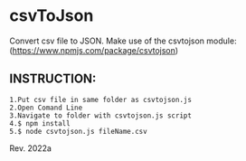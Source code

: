 # csvToJson
Convert csv file to JSON.
Make use of the csvtojson module: (https://www.npmjs.com/package/csvtojson)

## INSTRUCTION:
```
1.Put csv file in same folder as csvtojson.js
2.Open Comand Line
3.Navigate to folder with csvtojson.js script
4.$ npm install
5.$ node csvtojson.js fileName.csv
```

Rev. 2022a
